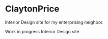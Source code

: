 # ClaytonPrice
Interior Design site for my enterprising neighbor.

Work in progress Interior Design site
